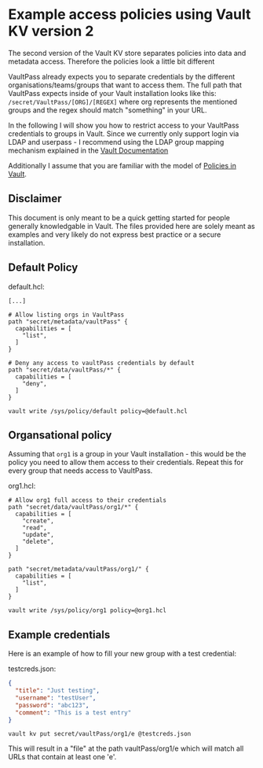 # Example access policies using Vault KV version 2

The second version of the Vault KV store separates policies into data and metadata access.
Therefore the policies look a little bit different

VaultPass already expects you to separate credentials by the different organisations/teams/groups that want to access them.
The full path that VaultPass expects inside of your Vault installation looks like this: `/secret/VaultPass/[ORG]/[REGEX]` where org represents the mentioned groups and the regex should match "something" in your URL.

In the following I will show you how to restrict access to your VaultPass credentials to groups in Vault. Since we currently only support login via LDAP and userpass - I recommend using the LDAP group mapping mechanism explained in the [Vault Documentation](https://www.vaultproject.io/docs/auth/ldap.html#group-membership-resolution)

Additionally I assume that you are familiar with the model of [Policies in Vault](https://www.vaultproject.io/docs/concepts/policies.html).

## Disclaimer

This document is only meant to be a quick getting started for people generally knowledgable in Vault.
The files provided here are solely meant as examples and very likely do not express best practice or a secure installation.

## Default Policy

default.hcl:

```hcl
[...]

# Allow listing orgs in VaultPass
path "secret/metadata/vaultPass" {
  capabilities = [
    "list",
  ]
}

# Deny any access to vaultPass credentials by default
path "secret/data/vaultPass/*" {
  capabilities = [
    "deny",
  ]
}
```

`vault write /sys/policy/default policy=@default.hcl`

## Organsational policy

Assuming that `org1` is a group in your Vault installation - this would be the policy you need to allow them access to their credentials.
Repeat this for every group that needs access to VaultPass.

org1.hcl:

```hcl
# Allow org1 full access to their credentials
path "secret/data/vaultPass/org1/*" {
  capabilities = [
    "create",
    "read",
    "update",
    "delete",
  ]
}

path "secret/metadata/vaultPass/org1/" {
  capabilities = [
    "list",
  ]
}
```

`vault write /sys/policy/org1 policy=@org1.hcl`

## Example credentials

Here is an example of how to fill your new group with a test credential:

testcreds.json:

```json
{
  "title": "Just testing",
  "username": "testUser",
  "password": "abc123",
  "comment": "This is a test entry"
}
```

`vault kv put secret/vaultPass/org1/e @testcreds.json`

This will result in a "file" at the path vaultPass/org1/e which will match all URLs that contain at least one 'e'.
